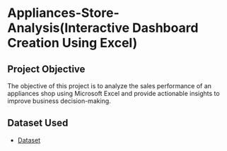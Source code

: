 # Appliances-Store-Analysis(Interactive Dashboard Creation Using Excel)

## Project Objective
The objective of this project is to analyze the sales performance of an appliances shop using Microsoft Excel and provide actionable insights to improve business decision-making.

## Dataset Used
- <a href= "https://github.com/jhagoverdhan940/Application-sales-analysis-excel./blob/main/salesdashboardproject.xlsx">Dataset</a>
